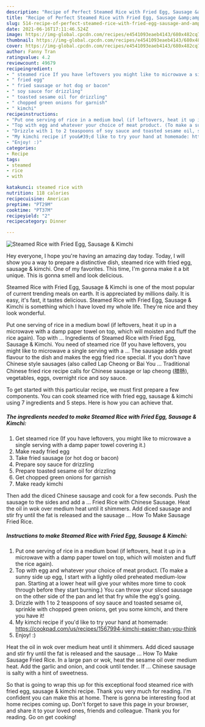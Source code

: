 ```yaml
---
description: "Recipe of Perfect Steamed Rice with Fried Egg, Sausage &amp;amp; Kimchi"
title: "Recipe of Perfect Steamed Rice with Fried Egg, Sausage &amp;amp; Kimchi"
slug: 514-recipe-of-perfect-steamed-rice-with-fried-egg-sausage-and-amp-kimchi
date: 2021-06-16T17:11:46.524Z
image: https://img-global.cpcdn.com/recipes/e4541093eaeb4143/680x482cq70/steamed-rice-with-fried-egg-sausage-kimchi-recipe-main-photo.jpg
thumbnail: https://img-global.cpcdn.com/recipes/e4541093eaeb4143/680x482cq70/steamed-rice-with-fried-egg-sausage-kimchi-recipe-main-photo.jpg
cover: https://img-global.cpcdn.com/recipes/e4541093eaeb4143/680x482cq70/steamed-rice-with-fried-egg-sausage-kimchi-recipe-main-photo.jpg
author: Fanny Tran
ratingvalue: 4.2
reviewcount: 49679
recipeingredient:
- " steamed rice If you have leftovers you might like to microwave a single serving with a damp paper towel covering it"
- " fried egg"
- " fried sausage or hot dog or bacon"
- " soy sauce for drizzling"
- " toasted sesame oil for drizzling"
- " chopped green onions for garnish"
- " kimchi"
recipeinstructions:
- "Put one serving of rice in a medium bowl (if leftovers, heat it up in a microwave with a damp paper towel on top, which will moisten and fluff the rice again)."
- "Top with egg and whatever your choice of meat product. (To make a sunny side up egg, I start with a lightly oiled preheated medium-low pan. Starting at a lower heat will give your whites more time to cook through before they start burning.) You can throw your sliced sausage on the other side of the pan and let that fry while the egg&#39;s going."
- "Drizzle with 1 to 2 teaspoons of soy sauce and toasted sesame oil, sprinkle with chopped green onions, get you some kimchi, and there you have it!"
- "My kimchi recipe if you&#39;d like to try your hand at homemade: https://cookpad.com/us/recipes/1567994-kimchi-easier-than-you-think"
- "Enjoy! :)"
categories:
- Recipe
tags:
- steamed
- rice
- with

katakunci: steamed rice with 
nutrition: 118 calories
recipecuisine: American
preptime: "PT29M"
cooktime: "PT37M"
recipeyield: "2"
recipecategory: Dinner

---
```



![Steamed Rice with Fried Egg, Sausage &amp; Kimchi](https://img-global.cpcdn.com/recipes/e4541093eaeb4143/680x482cq70/steamed-rice-with-fried-egg-sausage-kimchi-recipe-main-photo.jpg)

Hey everyone, I hope you're having an amazing day today. Today, I will show you a way to prepare a distinctive dish, steamed rice with fried egg, sausage &amp; kimchi. One of my favorites. This time, I'm gonna make it a bit unique. This is gonna smell and look delicious.

Steamed Rice with Fried Egg, Sausage &amp; Kimchi is one of the most popular of current trending meals on earth. It is appreciated by millions daily. It is easy, it's fast, it tastes delicious. Steamed Rice with Fried Egg, Sausage &amp; Kimchi is something which I have loved my whole life. They're nice and they look wonderful.

Put one serving of rice in a medium bowl (if leftovers, heat it up in a microwave with a damp paper towel on top, which will moisten and fluff the rice again). Top with … Ingredients of Steamed Rice with Fried Egg, Sausage &amp; Kimchi. You need of steamed rice (If you have leftovers, you might like to microwave a single serving with a … The sausage adds great flavour to the dish and makes the egg fried rice special. If you don&#39;t have Chinese style sausages (also called Lap Cheong or Bai You … Traditional Chinese fried rice recipe calls for Chinese sausage or lap cheong (腊肠), vegetables, eggs, overnight rice and soy sauce.


To get started with this particular recipe, we must first prepare a few components. You can cook steamed rice with fried egg, sausage &amp; kimchi using 7 ingredients and 5 steps. Here is how you can achieve that.

<!--inarticleads1-->

##### The ingredients needed to make Steamed Rice with Fried Egg, Sausage &amp; Kimchi:

1. Get  steamed rice (If you have leftovers, you might like to microwave a single serving with a damp paper towel covering it.)
1. Make ready  fried egg
1. Take  fried sausage (or hot dog or bacon)
1. Prepare  soy sauce for drizzling
1. Prepare  toasted sesame oil for drizzling
1. Get  chopped green onions for garnish
1. Make ready  kimchi


Then add the diced Chinese sausage and cook for a few seconds. Push the sausage to the sides and add a … Fried Rice with Chinese Sausage. Heat the oil in wok over medium heat until it shimmers. Add diced sausage and stir fry until the fat is released and the sausage … How To Make Sausage Fried Rice. 

<!--inarticleads2-->

##### Instructions to make Steamed Rice with Fried Egg, Sausage &amp; Kimchi:

1. Put one serving of rice in a medium bowl (if leftovers, heat it up in a microwave with a damp paper towel on top, which will moisten and fluff the rice again).
1. Top with egg and whatever your choice of meat product. (To make a sunny side up egg, I start with a lightly oiled preheated medium-low pan. Starting at a lower heat will give your whites more time to cook through before they start burning.) You can throw your sliced sausage on the other side of the pan and let that fry while the egg&#39;s going.
1. Drizzle with 1 to 2 teaspoons of soy sauce and toasted sesame oil, sprinkle with chopped green onions, get you some kimchi, and there you have it!
1. My kimchi recipe if you&#39;d like to try your hand at homemade: https://cookpad.com/us/recipes/1567994-kimchi-easier-than-you-think
1. Enjoy! :)


Heat the oil in wok over medium heat until it shimmers. Add diced sausage and stir fry until the fat is released and the sausage … How To Make Sausage Fried Rice. In a large pan or wok, heat the sesame oil over medium heat. Add the garlic and onion, and cook until tender. If … Chinese sausage is salty with a hint of sweetness. 

So that is going to wrap this up for this exceptional food steamed rice with fried egg, sausage &amp; kimchi recipe. Thank you very much for reading. I'm confident you can make this at home. There is gonna be interesting food at home recipes coming up. Don't forget to save this page in your browser, and share it to your loved ones, friends and colleague. Thank you for reading. Go on get cooking!
